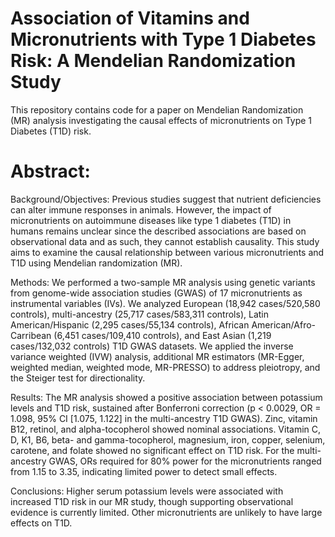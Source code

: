 # Association of Vitamins and Micronutrients with Type 1 Diabetes Risk: A Mendelian Randomization Study 
This repository contains code for a paper on Mendelian Randomization (MR) analysis investigating the causal effects of micronutrients on Type 1 Diabetes (T1D) risk.

# Abstract:

Background/Objectives: Previous studies suggest that nutrient deficiencies can alter immune responses in animals. However, the impact of micronutrients on autoimmune diseases like type 1 diabetes (T1D) in humans remains unclear since the described associations are based on observational data and as such, they cannot establish causality. This study aims to examine the causal relationship between various micronutrients and T1D using Mendelian randomization (MR). 

Methods: We performed a two-sample MR analysis using genetic variants from genome-wide association studies (GWAS) of 17 micronutrients as instrumental variables (IVs). We analyzed European (18,942 cases/520,580 controls), multi-ancestry (25,717 cases/583,311 controls), Latin American/Hispanic (2,295 cases/55,134 controls), African American/Afro-Carribean (6,451 cases/109,410 controls), and East Asian (1,219 cases/132,032 controls) T1D GWAS datasets. We applied the inverse variance weighted (IVW) analysis, additional MR estimators (MR-Egger, weighted median, weighted mode, MR-PRESSO) to address pleiotropy, and the Steiger test for directionality. 

Results: The MR analysis showed a positive association between potassium levels and T1D risk, sustained after Bonferroni correction (p < 0.0029, OR = 1.098, 95% CI [1.075, 1.122] in the multi-ancestry T1D GWAS). Zinc, vitamin B12, retinol, and alpha-tocopherol showed nominal associations. Vitamin C, D, K1, B6, beta- and gamma-tocopherol, magnesium, iron, copper, selenium, carotene, and folate showed no significant effect on T1D risk. For the multi-ancestry GWAS, ORs required for 80% power for the micronutrients ranged from 1.15 to 3.35, indicating limited power to detect small effects. 

Conclusions: Higher serum potassium levels were associated with increased T1D risk in our MR study, though supporting observational evidence is currently limited. Other micronutrients are unlikely to have large effects on T1D. 
